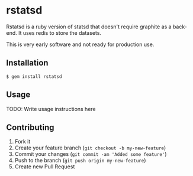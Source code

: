 # rstatsd

Rstatsd is a ruby version of statsd that doesn't require graphite as a
back-end. It uses redis to store the datasets.

This is very early software and not ready for production use.

## Installation

    $ gem install rstatsd

## Usage

TODO: Write usage instructions here

## Contributing

1. Fork it
2. Create your feature branch (`git checkout -b my-new-feature`)
3. Commit your changes (`git commit -am 'Added some feature'`)
4. Push to the branch (`git push origin my-new-feature`)
5. Create new Pull Request
